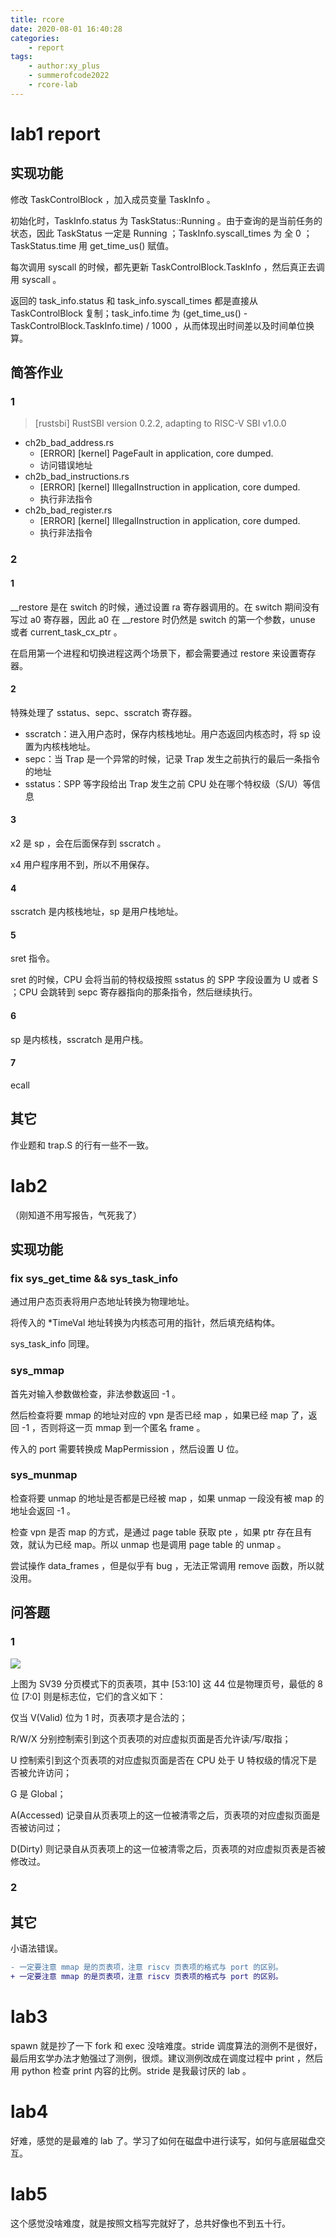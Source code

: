 ```yaml
---
title: rcore
date: 2020-08-01 16:40:28
categories:
    - report
tags:
    - author:xy_plus
    - summerofcode2022
    - rcore-lab
---
```


# lab1 report

## 实现功能

修改 TaskControlBlock ，加入成员变量 TaskInfo 。

初始化时，TaskInfo.status 为 TaskStatus::Running 。由于查询的是当前任务的状态，因此 TaskStatus 一定是 Running ；TaskInfo.syscall_times 为 全 0 ；TaskStatus.time 用 get_time_us() 赋值。

每次调用 syscall 的时候，都先更新 TaskControlBlock.TaskInfo ，然后真正去调用 syscall 。

返回的 task_info.status 和 task_info.syscall_times 都是直接从 TaskControlBlock 复制；task_info.time 为 (get_time_us() - TaskControlBlock.TaskInfo.time) / 1000 ，从而体现出时间差以及时间单位换算。

<!-- more -->

## 简答作业

### 1

> [rustsbi] RustSBI version 0.2.2, adapting to RISC-V SBI v1.0.0
- ch2b_bad_address.rs
  - [ERROR] [kernel] PageFault in application, core dumped.
  - 访问错误地址
- ch2b_bad_instructions.rs
  - [ERROR] [kernel] IllegalInstruction in application, core dumped.
  - 执行非法指令
- ch2b_bad_register.rs
  - [ERROR] [kernel] IllegalInstruction in application, core dumped.
  - 执行非法指令

### 2

#### 1

__restore 是在 switch 的时候，通过设置 ra 寄存器调用的。在 switch 期间没有写过 a0 寄存器，因此 a0 在 __restore 时仍然是 switch 的第一个参数，unuse 或者 current_task_cx_ptr 。

在启用第一个进程和切换进程这两个场景下，都会需要通过 restore 来设置寄存器。

#### 2

特殊处理了 sstatus、sepc、sscratch 寄存器。

- sscratch：进入用户态时，保存内核栈地址。用户态返回内核态时，将 sp 设置为内核栈地址。
- sepc：当 Trap 是一个异常的时候，记录 Trap 发生之前执行的最后一条指令的地址
- sstatus：SPP 等字段给出 Trap 发生之前 CPU 处在哪个特权级（S/U）等信息

#### 3

x2 是 sp ，会在后面保存到 sscratch 。

x4 用户程序用不到，所以不用保存。

#### 4

sscratch 是内核栈地址，sp 是用户栈地址。

#### 5

sret 指令。

sret 的时候，CPU 会将当前的特权级按照 sstatus 的 SPP 字段设置为 U 或者 S ；CPU 会跳转到 sepc 寄存器指向的那条指令，然后继续执行。

#### 6

sp 是内核栈，sscratch 是用户栈。

#### 7

ecall

## 其它

作业题和 trap.S 的行有一些不一致。

# lab2

（刚知道不用写报告，气死我了）

## 实现功能

### fix sys_get_time && sys_task_info

通过用户态页表将用户态地址转换为物理地址。

将传入的 \*TimeVal 地址转换为内核态可用的指针，然后填充结构体。

sys_task_info 同理。

### sys_mmap

首先对输入参数做检查，非法参数返回 -1 。

然后检查将要 mmap 的地址对应的 vpn 是否已经 map ，如果已经 map 了，返回 -1 ，否则将这一页 mmap 到一个匿名 frame 。

传入的 port 需要转换成 MapPermission ，然后设置 U 位。

### sys_munmap

检查将要 unmap 的地址是否都是已经被 map ，如果 unmap 一段没有被 map 的地址会返回 -1 。

检查 vpn 是否 map 的方式，是通过 page table 获取 pte ，如果 ptr 存在且有效，就认为已经 map。所以 unmap 也是调用 page table 的 unmap 。

尝试操作 data_frames ，但是似乎有 bug ，无法正常调用 remove 函数，所以就没用。

## 问答题

### 1

![](https://learningos.github.io/rust-based-os-comp2022/_images/sv39-pte.png)

上图为 SV39 分页模式下的页表项，其中 [53:10] 这 44 位是物理页号，最低的 8 位 [7:0] 则是标志位，它们的含义如下：

仅当 V(Valid) 位为 1 时，页表项才是合法的；

R/W/X 分别控制索引到这个页表项的对应虚拟页面是否允许读/写/取指；

U 控制索引到这个页表项的对应虚拟页面是否在 CPU 处于 U 特权级的情况下是否被允许访问；

G 是 Global；

A(Accessed) 记录自从页表项上的这一位被清零之后，页表项的对应虚拟页面是否被访问过；

D(Dirty) 则记录自从页表项上的这一位被清零之后，页表项的对应虚拟页表是否被修改过。

### 2

## 其它

小语法错误。

```diff
- 一定要注意 mmap 是的页表项，注意 riscv 页表项的格式与 port 的区别。
+ 一定要注意 mmap 的是页表项，注意 riscv 页表项的格式与 port 的区别。
```

# lab3

spawn 就是抄了一下 fork 和 exec 没啥难度。stride 调度算法的测例不是很好，最后用玄学办法才勉强过了测例，很烦。建议测例改成在调度过程中 print ，然后用 python 检查 print 内容的比例。stride 是我最讨厌的 lab 。

# lab4

好难，感觉的是最难的 lab 了。学习了如何在磁盘中进行读写，如何与底层磁盘交互。

# lab5

这个感觉没啥难度，就是按照文档写完就好了，总共好像也不到五十行。
